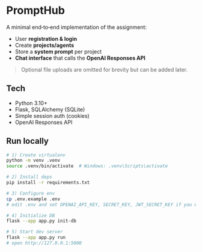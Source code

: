 # PromptHub

A minimal end‑to‑end implementation of the assignment:
- User **registration & login**
- Create **projects/agents**
- Store a **system prompt** per project
- **Chat interface** that calls the **OpenAI Responses API**

> Optional file uploads are omitted for brevity but can be added later.

## Tech
- Python 3.10+
- Flask, SQLAlchemy (SQLite)
- Simple session auth (cookies)
- OpenAI Responses API

## Run locally
```bash
# 1) Create virtualenv
python -m venv .venv
source .venv/bin/activate  # Windows: .venv\Scripts\activate

# 2) Install deps
pip install -r requirements.txt

# 3) Configure env
cp .env.example .env
# edit .env and set OPENAI_API_KEY, SECRET_KEY, JWT_SECRET_KEY if you want

# 4) Initialize DB
flask --app app.py init-db

# 5) Start dev server
flask --app app.py run
# open http://127.0.0.1:5000
```

